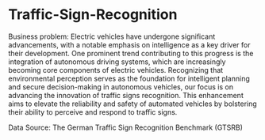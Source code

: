 # Traffic-Sign-Recognition
Business problem: Electric vehicles have undergone significant advancements, with a notable emphasis on intelligence as a key driver for their development. One prominent trend contributing to this progress is the integration of autonomous driving systems, which are increasingly becoming core components of electric vehicles. Recognizing that environmental perception serves as the foundation for intelligent planning and secure decision-making in autonomous vehicles, our focus is on advancing the innovation of traffic signs recognition. This enhancement aims to elevate the reliability and safety of automated vehicles by bolstering their ability to perceive and respond to traffic signs.

Data Source: The German Traffic Sign Recognition Benchmark (GTSRB)
